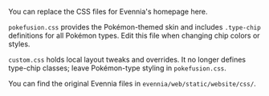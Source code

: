 You can replace the CSS files for Evennia's homepage here.

`pokefusion.css` provides the Pokémon-themed skin and includes `.type-chip`
definitions for all Pokémon types. Edit this file when changing chip colors or
styles.

`custom.css` holds local layout tweaks and overrides. It no longer defines
type-chip classes; leave Pokémon-type styling in `pokefusion.css`.

You can find the original Evennia files in `evennia/web/static/website/css/`.
